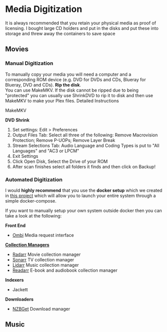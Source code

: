 # Media Digitization 
It is always recommended that you retain your physical media as proof of licensing.  I bought large CD holders and put in the disks and put these into storage and threw away the containers to save space

## Movies
### Manual Digitization
To manually copy your media you will need a computer and a corresponding ROM device (e.g. DVD for DVDs and CDs, Blueray for Blueray, DVD and CDs).
**Rip the disk**.  
You can use MakeMKV.  If the disk cannot be ripped due to being "protected" you can usually use ShrinkDVD to rip it to disk and then use MakeMKV to make your Plex files.
Detailed Instructions

MakeMKV


**DVD Shrink**
1.  Set settings:  Edit > Preferences
2.  Output Files Tab:  Select all three of the following: Remove Macrovision Protection; Remove P-UOPs; Remove Layer Break
3.  Stream Selections Tab:  Audio Language and Coding Types is put to "All Languages" and "AC3 or LPCM"
4.  Exit Settings
5.  Click Open Disk, Select the Drive of your ROM
6.  After scan finishes select all folders it finds and then click on Backup!

### Automated Digitization
I would **highly recommend** that you use the **docker setup** which we created in [this project]() which will allow you to launch your entire system through a simple docker-compose.

If you want to manually setup your own system outside docker then you can take a look at the following:

**Front End**
- [Ombi](https://docs.ombi.app/)  Media request interface

[**Collection Managers**](https://wiki.servarr.com/)
- [Radarr](https://wiki.servarr.com/radarr)  Movie collection manager
- [Sonarr](https://wiki.servarr.com/sonarr)  TV collection manager
- [Lidarr](https://wiki.servarr.com/lidarr)  Music collection manager
- [Readarr](https://wiki.servarr.com/readarr)  E-book and audiobook collection manager

**Indexers**
- Jackett

**Downloaders**
- [NZBGet](https://nzbget.com/download/)  Download manager

## Music
